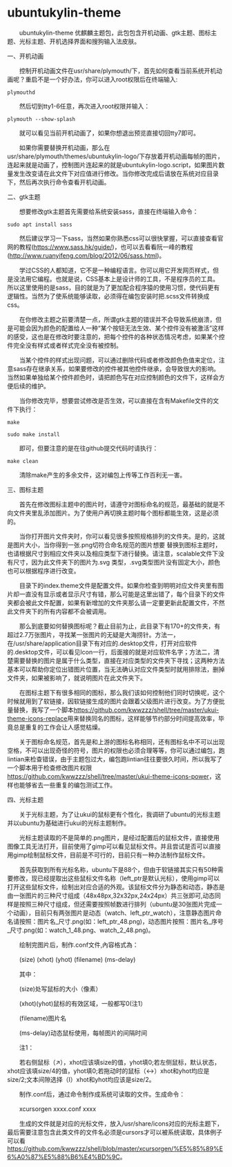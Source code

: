 # ubuntukylin-theme

　　ubuntukylin-theme 优麒麟主题包，此包包含开机动画、gtk主题、图标主题、光标主题、开机选择界面和搜狗输入法皮肤。

一、开机动画

　　控制开机动画文件在usr/share/plymouth/下，首先如何查看当前系统开机动画呢？重启不是一个好办法，你可以进入root权限后在终端输入:

	plymouthd

　　然后切到tty1-6任意，再次进入root权限并输入：

	plymouth --show-splash

　　就可以看见当前开机动画了，如果你想退出预览直接切回tty7即可。

　　如果你需要替换开机动画，那么在usr/share/plymouth/themes/ubuntukylin-logo/下存放着开机动画每帧的图片，连起来就是动画了，控制图片连起来的就是ubuntukylin-logo.script，如果图片数量发生改变请在此文件下对应值进行修改。当你修改完成后请放在系统对应目录下，然后再次执行命令查看开机动画。

二、gtk主题

　　想要修改gtk主题首先需要给系统安装sass，直接在终端输入命令：

	sudo apt install sass

　　然后建议学习一下sass，当然如果你熟悉css可以很快掌握，可以直接查看官网的教程(https://www.sass.hk/guide/)，也可以去看看阮一峰的教程(http://www.ruanyifeng.com/blog/2012/06/sass.html)。

　　学过CSS的人都知道，它不是一种编程语言。你可以用它开发网页样式，但是没法用它编程。也就是说，CSS基本上是设计师的工具，不是程序员的工具。所以这里使用的是sass，目的就是为了更加配合程序猿的使用习惯，使代码更有逻辑性。当然为了使系统能够读取，必须得在编包安装时把.scss文件转换成css。

　　在你修改主题之前要清楚一点，所谓gtk主题的错误并不会导致系统崩溃，但是可能会因为颜色的配置给人一种“某个按钮无法生效、某个控件没有被激活”这样的感受，这也是在修改时要注意的，把每个控件的各种状态情况考虑，如果某个控件完全没有样式或者样式完全没有被控制。

　　当某个控件的样式出现问题，可以通过删除代码或者修改颜色色值来定位，注意sass存在继承关系，如果要修改的控件被其他控件继承，会导致很大的影响。当然如果单独给某个控件颜色时，请把颜色写在对应控制颜色的文件下，这样会方便后续的维护。

　　当你修改完毕，想要尝试修改是否生效，可以直接在含有Makefile文件的文件下执行：

	make

	sudo make install

　　即可，但要注意的是在往github提交代码时请执行：

	make clean

　　清除make产生的多余文件，这对编包上传等工作百利无一害。


三、图标主题

　　首先在修改图标主题中的图片时，请遵守对图标命名的规范，最基础的就是不向文件夹里乱添加图片。为了使用户再切换主题时每个图标都能生效，这是必须的。

　　当你打开图片文件夹时，你可以看见很多按照规格排列的文件夹。是的，这就是图片大小，当你得到一张.png切符合命名规范的图片想要
替换到图标主题时，也请根据尺寸到相应文件夹以及相应类型下进行替换。请注意，scalable文件下没有尺寸，因为此文件夹下的图片为.svg
类型，.svg类型图片没有固定大小，颜色也可以根据程序进行改变。

　　目录下的index.theme文件是配置文件。如果你检查到明明对应文件夹里有图片却一直没有显示或者显示尺寸有错，那么可能是这里出错了，每个目录下的文件夹都会被此文件配置，如果有新增加的文件夹那么请一定要更新此配置文件，不然此文件夹下的所有内容都不会被调用。

　　那么到底要如何替换图标呢？截止目前为止，此目录下有170+的文件夹，有超过2.7万张图片，寻找某一张图片的无疑是大海捞针。方法一，在/usr/share/application目录下有对应的.desktop文件，打开对应软件的.desktop文件，可以看见Icon一行，后面接的就是对应软件名字；方法二，清楚需要替换的图片是属于什么类型，直接在对应类型的文件夹下寻找；这两种方法基本可以帮助你定位出错图片位置，当无法确认对应文件类型时就用排除法，删掉文件夹，如果被影响了，就说明图片在此文件夹下。

　　在图标主题下有很多相同的图标，那么我们该如何控制他们同时切换呢，这个时候就用到了软链接，因软链接生成的图片会跟着父级图片进行改变。为了方便批量替换，我写了一个脚本<https://github.com/kwwzzz/shell/tree/master/ukui-theme-icons-replace>用来替换同名的图标，这样能够节约部分时间提高效率，毕竟总是重复的工作会让人感觉枯燥。

　　关于图标命名规范，首先是和上游的图标名称相同，还有图标名中不可以出现空格，不可以出现奇怪的符号，图片的权限也必须合理等等，你可以通过编包，跑lintian来检查错误，由于主题包过大，编包跑lintian往往要很久时间，所以我写了一个脚本用于检查修改图片权限<https://github.com/kwwzzz/shell/tree/master/ukui-theme-icons-power>，这样也能够省去一些重复的编包测试工作。

四、光标主题

　　关于光标主题，为了让ukui的鼠标更有个性化，我调研了ubuntu的光标主题并以ubuntu为基础进行ukui的光标主题制作。

　　光标主题读取的不是简单的.png图片，是经过配置后的鼠标文件，直接使用图像工具无法打开，目前使用了gimp可以看见鼠标文件。并且尝试是否可以直接用gimp绘制鼠标文件，目前是不可行的，目前只有一种办法制作鼠标文件。

　　首先获取到所有光标名称，ubuntu下是88个，但由于软链接其实只有50种需要修改，现已经提取出这些鼠标文件名称（left_ptr是默认光标），使用gimp可以打开这些鼠标文件，绘制出对应合适的外观。该鼠标文件分为静态和动态，静态是由一张图片的三种尺寸组成（48x48px,32x32px,24x24px）共三张即可,动态同样是按照三种尺寸组成，但还需要按照帧数进行排列（ubuntu是30张图片完成一个动画），目前只有两张图片是动态（watch、left_ptr_watch），注意静态图片命名请按照：图片名_尺寸.png(如：left_ptr_48.png)，动态图片按照：图片名_序号_尺寸.png(如：watch_1_48.png、watch_2_48.png)。

　　绘制完图片后，制作.conf文件,內容格式為：

　　(size) (xhot) (yhot) (filename) (ms-delay)

　　其中：

　　(size)处写鼠标的大小（像素）

　　(xhot)(yhot)鼠标的有效区域，一般都写0(注1）

　　(filename)图片名

　　(ms-delay)动态鼠标使用，每帧图片的间隔时间

　　注1：

　　若右侧鼠标（↗），xhot应该填size的值，yhot填0;若左侧鼠标，默认状态，xhot应该填size/4的值，yhot填0;若拖动时的鼠标（↔）xhot和yhot均应是size/2;文本间隙选择（I）xhot和yhot均应该是size/2。

　　制作.conf后，通过命令制作成系统可读取的文件。生成命令：

　　xcursorgen xxxx.conf xxxx

　　生成的文件就是对应的光标文件，放入/usr/share/icons对应的光标主题下，最后需要注意包含此类文件的文件名必须是cursors才可以被系统读取，具体例子可以看<https://github.com/kwwzzz/shell/blob/master/xcursorgen/%E5%85%89%E6%A0%87%E5%88%B6%E4%BD%9C>。
